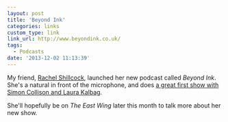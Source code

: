```yaml
---
layout: post
title: 'Beyond Ink'
categories: links
custom_type: link
link_url: http://www.beyondink.co.uk/
tags:
  - Podcasts
date: '2013-12-02 11:13:39'
---
```

My friend, [Rachel Shillcock](https://www.rachilli.com/), launched her new podcast called *Beyond Ink*. She's a natural in front of the microphone, and does [a great first show with Simon Collison and Laura Kalbag](http://www.beyondink.co.uk/shows/01-laura-and-simon).

She'll hopefully be on *The East Wing* later this month to talk more about her new show.
